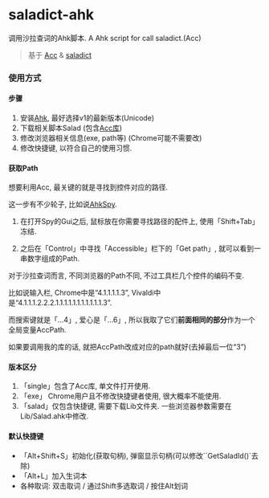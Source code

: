# saladict-ahk

调用沙拉查词的Ahk脚本. A Ahk script for call saladict.(Acc)

> 基于 [Acc]() & [saladict](crimx/ext-saladict)

### 使用方式

#### 步骤

1. 安装[Ahk](https://www.autohotkey.com), 最好选择v1的最新版本(Unicode)
2. 下载相关脚本Salad (包含[Acc库](https://github.com/sancarn/ACC.AHK))
3. 修改浏览器相关信息(exe, path等) (Chrome可能不需要改)
4. 修改快捷键, 以符合自己的使用习惯.

#### 获取Path

想要利用Acc, 最关键的就是寻找到控件对应的路径.

这一步有不少轮子, 比如说[AhkSpy](https://github.com/serzh82saratov/AhkSpy).

1. 在打开Spy的Gui之后, 鼠标放在你需要寻找路径的配件上, 使用「Shift+Tab」冻结.

2. 之后在「Control」中寻找「Accessible」栏下的「Get path」, 就可以看到一串数字组成的Path.

对于沙拉查词而言, 不同浏览器的Path不同, 不过工具栏几个控件的编码不变.

比如说输入栏, Chrome中是“4.1.1.1.1.3”, Vivaldi中是“4.1.1.1.2.2.2.1.1.1.1.1.1.1.1.1.1.1.3”.

而搜索键就是「...4」, 爱心是「...6」, 所以我取了它们**前面相同的部分**作为一个全局变量AccPath.

如果要调用我的库的话, 就把AccPath改成对应的path就好(去掉最后一位“3”)

#### 版本区分

1. 「single」包含了Acc库, 单文件打开使用.
2. 「exe」 Chrome用户且不修改快捷键者使用, 很大概率不能使用.
3. 「salad」仅包含快捷键, 需要下载Lib文件夹. 一些浏览器参数需要在Lib/Salad.ahk中修改.

#### 默认快捷键

- 「Alt+Shift+S」初始化(获取句柄), 弹窗显示句柄(可以修改``GetSaladId()`去除)
- 「Alt+L」加入生词本
- 各种取词: 双击取词 / 通过Shift多选取词 / 按住Alt划词
